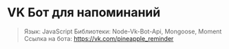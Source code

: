 # VK Бот для напоминаний
> Язык: JavaScript
> Библиотеки: Node-Vk-Bot-Api, Mongoose, Moment
> Ссылка на бота: https://vk.com/pineapple_reminder
